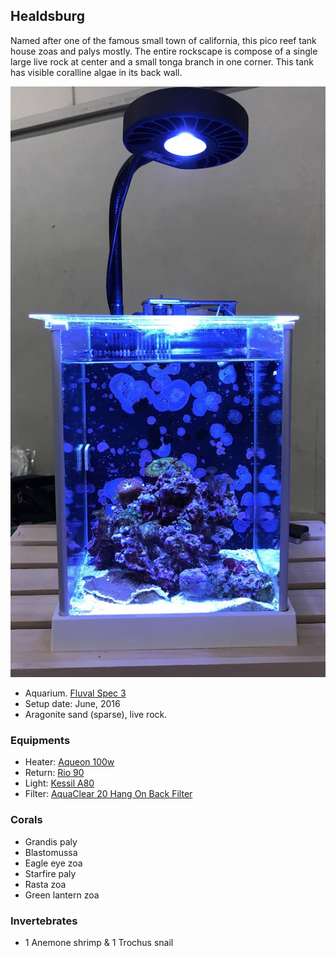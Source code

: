 ## Healdsburg 

Named after one of the famous small town of california, this pico reef tank house zoas and palys mostly. The entire rockscape is compose of a single large live rock at center and a small tonga branch in one corner. This tank has visible coralline algae in its back wall.

![healdsburg](./images/healdsburg.jpg)

- Aquarium. [Fluval Spec 3](https://www.amazon.com/Fluval-Spec-Aquarium-2-6-Gallon-Black/dp/B009K0ZKAQ)
- Setup date: June, 2016
- Aragonite sand (sparse), live rock.

### Equipments

- Heater: [Aqueon 100w]()
- Return: [Rio 90]()
- Light: [Kessil A80]()
- Filter: [AquaClear 20 Hang On Back Filter]()

### Corals

- Grandis paly
- Blastomussa
- Eagle eye zoa
- Starfire paly
- Rasta zoa
- Green lantern zoa	

### Invertebrates

- 1 Anemone shrimp & 1 Trochus snail

